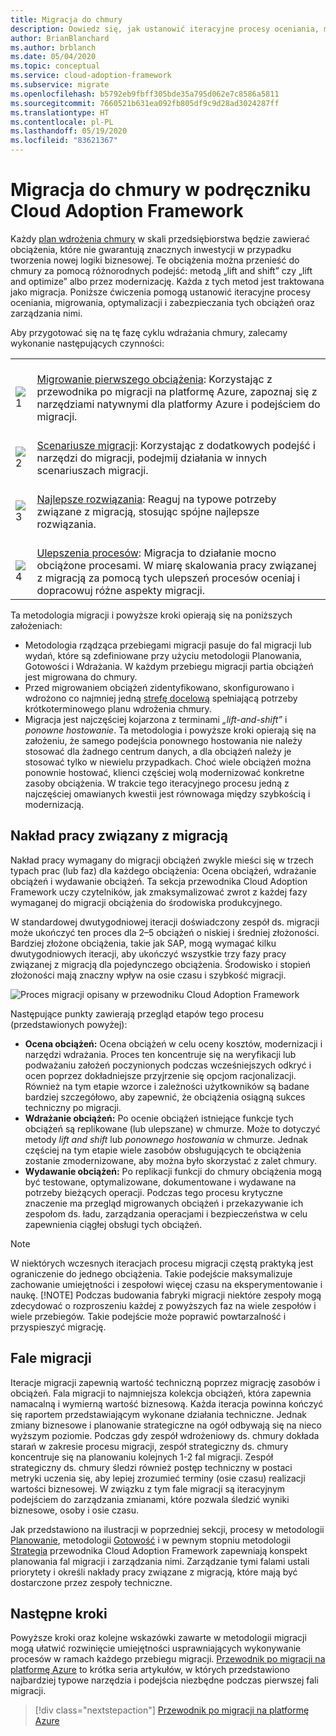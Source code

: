 ```yaml
---
title: Migracja do chmury
description: Dowiedz się, jak ustanowić iteracyjne procesy oceniania, migrowania, optymalizacji i zabezpieczania obciążeń, które chcesz migrować do chmury, oraz zarządzania nimi.
author: BrianBlanchard
ms.author: brblanch
ms.date: 05/04/2020
ms.topic: conceptual
ms.service: cloud-adoption-framework
ms.subservice: migrate
ms.openlocfilehash: b5792eb9fbff305bde35a795d062e7c8586a5811
ms.sourcegitcommit: 7660521b631ea092fb805df9c9d28ad3024287ff
ms.translationtype: HT
ms.contentlocale: pl-PL
ms.lasthandoff: 05/19/2020
ms.locfileid: "83621367"
---
```

# <a name="cloud-migration-in-the-cloud-adoption-framework"></a>Migracja do chmury w podręczniku Cloud Adoption Framework

Każdy [plan wdrożenia chmury](../plan/index.md) w skali przedsiębiorstwa będzie zawierać obciążenia, które nie gwarantują znacznych inwestycji w przypadku tworzenia nowej logiki biznesowej. Te obciążenia można przenieść do chmury za pomocą różnorodnych podejść: metodą „lift and shift” czy „lift and optimize” albo przez modernizację. Każda z tych metod jest traktowana jako migracja. Poniższe ćwiczenia pomogą ustanowić iteracyjne procesy oceniania, migrowania, optymalizacji i zabezpieczania tych obciążeń oraz zarządzania nimi.

Aby przygotować się na tę fazę cyklu wdrażania chmury, zalecamy wykonanie następujących czynności:

<!-- markdownlint-disable MD033 -->

| | |
|---|---|
| <br> ![1](../_images/icons/1.png) | <br> [Migrowanie pierwszego obciążenia](./azure-migration-guide/index.md): Korzystając z przewodnika po migracji na platformę Azure, zapoznaj się z narzędziami natywnymi dla platformy Azure i podejściem do migracji.                                |
| <br> ![2](../_images/icons/2.png) | <br> [Scenariusze migracji](./azure-best-practices/index.md): Korzystając z dodatkowych podejść i narzędzi do migracji, podejmij działania w innych scenariuszach migracji.                                |
| <br> ![3](../_images/icons/3.png) | <br> [Najlepsze rozwiązania](./azure-best-practices/index.md): Reaguj na typowe potrzeby związane z migracją, stosując spójne najlepsze rozwiązania.                                |
| <br> ![4](../_images/icons/4.png) | <br> [Ulepszenia procesów](./migration-considerations/index.md): Migracja to działanie mocno obciążone procesami. W miarę skalowania pracy związanej z migracją za pomocą tych ulepszeń procesów oceniaj i dopracowuj różne aspekty migracji.                        |

<!-- markdownlint-enable MD033 -->

Ta metodologia migracji i powyższe kroki opierają się na poniższych założeniach:

- Metodologia rządząca przebiegami migracji pasuje do fal migracji lub wydań, które są zdefiniowane przy użyciu metodologii Planowania, Gotowości i Wdrażania. W każdym przebiegu migracji partia obciążeń jest migrowana do chmury.
- Przed migrowaniem obciążeń zidentyfikowano, skonfigurowano i wdrożono co najmniej jedną [strefę docelową](../ready/index.md) spełniającą potrzeby krótkoterminowego planu wdrożenia chmury.
- Migracja jest najczęściej kojarzona z terminami _„lift-and-shift”_ i _ponowne hostowanie_. Ta metodologia i powyższe kroki opierają się na założeniu, że samego podejścia ponownego hostowania nie należy stosować dla żadnego centrum danych, a dla obciążeń należy je stosować tylko w niewielu przypadkach. Choć wiele obciążeń można ponownie hostować, klienci częściej wolą modernizować konkretne zasoby obciążenia. W trakcie tego iteracyjnego procesu jedną z najczęściej omawianych kwestii jest równowaga między szybkością i modernizacją.

## <a name="migration-effort"></a>Nakład pracy związany z migracją

Nakład pracy wymagany do migracji obciążeń zwykle mieści się w trzech typach prac (lub faz) dla każdego obciążenia: Ocena obciążeń, wdrażanie obciążeń i wydawanie obciążeń. Ta sekcja przewodnika Cloud Adoption Framework uczy czytelników, jak zmaksymalizować zwrot z każdej fazy wymaganej do migracji obciążenia do środowiska produkcyjnego.

W standardowej dwutygodniowej iteracji doświadczony zespół ds. migracji może ukończyć ten proces dla 2–5 obciążeń o niskiej i średniej złożoności. Bardziej złożone obciążenia, takie jak SAP, mogą wymagać kilku dwutygodniowych iteracji, aby ukończyć wszystkie trzy fazy pracy związanej z migracją dla pojedynczego obciążenia. Środowisko i stopień złożoności mają znaczny wpływ na osie czasu i szybkość migracji.

![Proces migracji opisany w przewodniku Cloud Adoption Framework](../_images/migrate/methodology.png)

Następujące punkty zawierają przegląd etapów tego procesu (przedstawionych powyżej):

- **Ocena obciążeń:** Ocena obciążeń w celu oceny kosztów, modernizacji i narzędzi wdrażania. Proces ten koncentruje się na weryfikacji lub podważaniu założeń poczynionych podczas wcześniejszych odkryć i ocen poprzez dokładniejsze przyjrzenie się opcjom racjonalizacji. Również na tym etapie wzorce i zależności użytkowników są badane bardziej szczegółowo, aby zapewnić, że obciążenia osiągną sukces techniczny po migracji.
- **Wdrażanie obciążeń:** Po ocenie obciążeń istniejące funkcje tych obciążeń są replikowane (lub ulepszane) w chmurze. Może to dotyczyć metody _lift and shift_ lub _ponownego hostowania_ w chmurze. Jednak częściej na tym etapie wiele zasobów obsługujących te obciążenia zostanie zmodernizowane, aby można było skorzystać z zalet chmury.
- **Wydawanie obciążeń:** Po replikacji funkcji do chmury obciążenia mogą być testowane, optymalizowane, dokumentowane i wydawane na potrzeby bieżących operacji. Podczas tego procesu krytyczne znaczenie ma przegląd migrowanych obciążeń i przekazywanie ich zespołom ds. ładu, zarządzania operacjami i bezpieczeństwa w celu zapewnienia ciągłej obsługi tych obciążeń.

> [!NOTE]
> W niektórych wczesnych iteracjach procesu migracji częstą praktyką jest ograniczenie do jednego obciążenia. Takie podejście maksymalizuje zachowanie umiejętności i zespołowi więcej czasu na eksperymentowanie i naukę.
> [!NOTE]
> Podczas budowania fabryki migracji niektóre zespoły mogą zdecydować o rozproszeniu każdej z powyższych faz na wiele zespołów i wiele przebiegów. Takie podejście może poprawić powtarzalność i przyspieszyć migrację.

## <a name="migration-waves"></a>Fale migracji

Iteracje migracji zapewnią wartość techniczną poprzez migrację zasobów i obciążeń. Fala migracji to najmniejsza kolekcja obciążeń, która zapewnia namacalną i wymierną wartość biznesową. Każda iteracja powinna kończyć się raportem przedstawiającym wykonane działania techniczne. Jednak zmiany biznesowe i planowanie strategiczne na ogół odbywają się na nieco wyższym poziomie. Podczas gdy zespół wdrożeniowy ds. chmury dokłada starań w zakresie procesu migracji, zespół strategiczny ds. chmury koncentruje się na planowaniu kolejnych 1-2 fal migracji. Zespół strategiczny ds. chmury śledzi również postęp techniczny w postaci metryki uczenia się, aby lepiej zrozumieć terminy (osie czasu) realizacji wartości biznesowej. W związku z tym fale migracji są iteracyjnym podejściem do zarządzania zmianami, które pozwala śledzić wyniki biznesowe, osoby i osie czasu.

Jak przedstawiono na ilustracji w poprzedniej sekcji, procesy w metodologii [Planowanie](../plan/index.md), metodologii [Gotowość](../ready/index.md) i w pewnym stopniu metodologii [Strategia](../strategy/index.md) przewodnika Cloud Adoption Framework zapewniają konspekt planowania fal migracji i zarządzania nimi. Zarządzanie tymi falami ustali priorytety i określi nakłady pracy związane z migracją, które mają być dostarczone przez zespoły techniczne.

## <a name="next-steps"></a>Następne kroki

Powyższe kroki oraz kolejne wskazówki zawarte w metodologii migracji mogą ułatwić rozwinięcie umiejętności usprawniających wykonywanie procesów w ramach każdego przebiegu migracji. [Przewodnik po migracji na platformę Azure](./azure-migration-guide/index.md) to krótka seria artykułów, w których przedstawiono najbardziej typowe narzędzia i podejścia niezbędne podczas pierwszej fali migracji.

> [!div class="nextstepaction"]
> [Przewodnik po migracji na platformę Azure](./azure-migration-guide/index.md)
